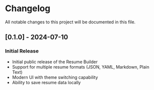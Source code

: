 # Changelog

All notable changes to this project will be documented in this file.

## [0.1.0] - 2024-07-10

### Initial Release

- Initial public release of the Resume Builder
- Support for multiple resume formats (JSON, YAML, Markdown, Plain Text)
- Modern UI with theme switching capability
- Ability to save resume data locally
